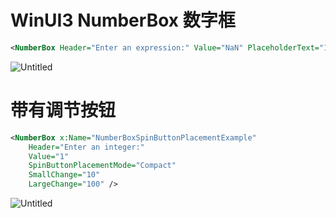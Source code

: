 # WinUI3 NumberBox 数字框

```xml
<NumberBox Header="Enter an expression:" Value="NaN" PlaceholderText="1 + 2^2" AcceptsExpression="True" />
```

![Untitled](WinUI3%20NumberBox%20%E6%95%B0%E5%AD%97%E6%A1%86%20ae700c3098504b9fb05f2e37d2b0efcd/Untitled.png)

# 带有调节按钮

```xml
<NumberBox x:Name="NumberBoxSpinButtonPlacementExample"
    Header="Enter an integer:"
    Value="1"
    SpinButtonPlacementMode="Compact"
    SmallChange="10"
    LargeChange="100" />
```

![Untitled](WinUI3%20NumberBox%20%E6%95%B0%E5%AD%97%E6%A1%86%20ae700c3098504b9fb05f2e37d2b0efcd/Untitled%201.png)
